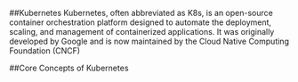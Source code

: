 ##Kubernetes
Kubernetes, often abbreviated as K8s, is an open-source container orchestration platform designed to automate the deployment, scaling, and management of containerized applications.
It was originally developed by Google and is now maintained by the Cloud Native Computing Foundation (CNCF)

##Core Concepts of Kubernetes
